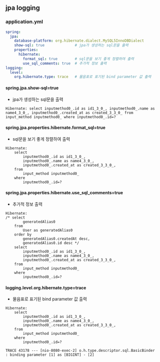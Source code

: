 ## jpa logging
### application.yml
```yaml
spring:
  jpa:
    database-platform: org.hibernate.dialect.MySQL5InnoDBDialect
    show-sql: true              # jpa가 생성하는 sql문을 출력
    properties:
      hibernate:
        format_sql: true        # sql문을 보기 좋게 정렬하여 출력
        use_sql_comments: true  # 추가적 정보 출력
logging:
  level:
    org.hibernate.type: trace   # 물음표로 표기된 bind parameter 값 출력
```

#### spring.jpa.show-sql=true
- jpa가 생성하는 sql문을 출력
```
Hibernate: select inputmethod0_.id as id1_3_0_, inputmethod0_.name as name4_3_0_, inputmethod0_.created_at as created_3_3_0_ from input_method inputmethod0_ where inputmethod0_.id=?
```

#### spring.jpa.properties.hibernate.format_sql=true
- sql문을 보기 좋게 정렬하여 출력
```
Hibernate: 
    select
        inputmethod0_.id as id1_3_0_,
        inputmethod0_.name as name4_3_0_,
        inputmethod0_.created_at as created_3_3_0_,
    from
        input_method inputmethod0_ 
    where
        inputmethod0_.id=?
```

#### spring.jpa.properties.hibernate.use_sql_comments=true
- 추가적 정보 출력
```
Hibernate: 
/* select
        generatedAlias0 
    from
        User as generatedAlias0 
    order by
        generatedAlias0.createdAt desc,
        generatedAlias0.id desc */ 
    select
        inputmethod0_.id as id1_3_0_,
        inputmethod0_.name as name4_3_0_,
        inputmethod0_.created_at as created_3_3_0_,
    from
        input_method inputmethod0_ 
    where
        inputmethod0_.id=?
```

#### logging.level.org.hibernate.type=trace
- 물음표로 표기된 bind parameter 값 출력
```
Hibernate: 
    select
        inputmethod0_.id as id1_3_0_,
        inputmethod0_.name as name4_3_0_,
        inputmethod0_.created_at as created_3_3_0_,
    from
        input_method inputmethod0_ 
    where
        inputmethod0_.id=?

TRACE 43178 --- [nio-8080-exec-2] o.h.type.descriptor.sql.BasicBinder      : binding parameter [1] as [BIGINT] - [2]
```
